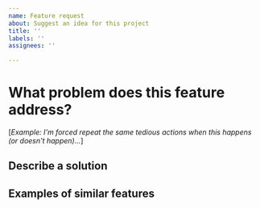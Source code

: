 ```yaml
---
name: Feature request
about: Suggest an idea for this project
title: ''
labels: ''
assignees: ''

---
```


# What problem does this feature address?
[*Example: I'm forced repeat the same tedious actions when this happens (or doesn't happen)...*]

## Describe a solution

## Examples of similar features

